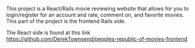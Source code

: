 This project is a React/Rails movie reviewing website that allows for you to login/register for an account and rate, comment on, and favorite movies. This part of the project is the frontend Rails side. 

The React side is found at this link 
https://github.com/DerekTownsend/peoples-republic-of-movies-frontend

